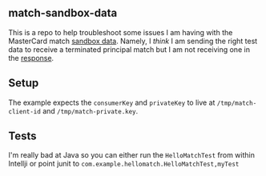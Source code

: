 match-sandbox-data
---

This is a repo to help troubleshoot some issues I am having with the MasterCard match [sandbox data](https://developer.mastercard.com/documentation/match/#sandbox-data). Namely, I _think_ I am sending the right test data to receive a terminated principal match but I am not receiving one in the [response](https://gist.github.com/NickTomlin/7834347aa3b4a35432a601895dcee98b).

Setup
---

The example expects the `consumerKey` and `privateKey` to live at `/tmp/match-client-id` and `/tmp/match-private.key`.

Tests
---

I'm really bad at Java so you can either run the `HelloMatchTest` from within Intellji or point junit to `com.example.hellomatch.HelloMatchTest,myTest`
